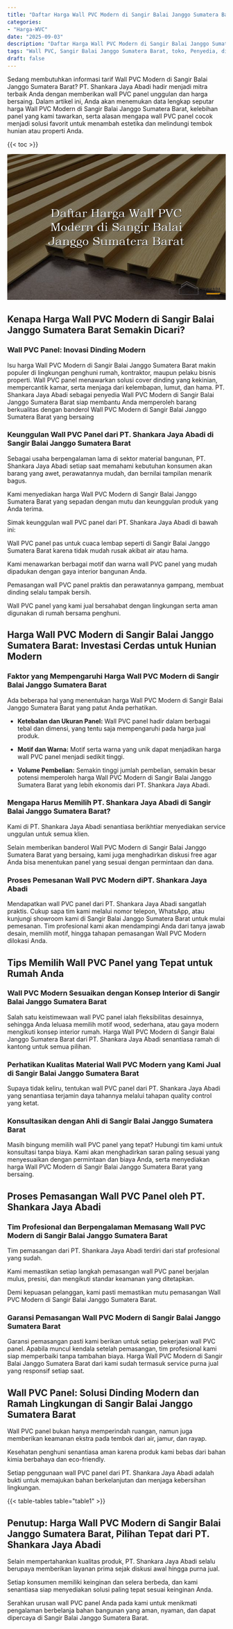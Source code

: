```yaml
---
title: "Daftar Harga Wall PVC Modern di Sangir Balai Janggo Sumatera Barat"
categories: 
- "Harga-WVC"
date: "2025-09-03"
description: "Daftar Harga Wall PVC Modern di Sangir Balai Janggo Sumatera Barat untuk tempat tinggal, perkantoran, serta gerai. Panel terbaik, pilihan motif, warna elegan, beserta servis penempatan ditangani oleh tim profesional dan garansi resmi!|Layanan penjualan Wall PVC Modern di Sangir Balai Janggo Sumatera Barat untuk kebutuhan tempat tinggal, kantor, maupun gerai, beserta panel terbaik dan instalasi oleh teknisi ahli dan kepastian resmi.|Alternatif Wall PVC Modern di Sangir Balai Janggo Sumatera Barat yang terpercaya untuk tempat tinggal, office, dan toko, bersama panel berkualitas dan penempatan dikerjakan oleh teknisi berpengalaman dan garansi resmi.|Distribusi Wall PVC Modern di Sangir Balai Janggo Sumatera Barat untuk rumah, kantor, dan ritel, dengan material berkualitas dan pemasangan dikerjakan oleh teknisi ahli, dilengkapi dengan garansi resmi.}"
tags: "Wall PVC, Sangir Balai Janggo Sumatera Barat, toko, Penyedia, distributor"
draft: false
---
```


Sedang membutuhkan informasi tarif Wall PVC Modern di Sangir Balai Janggo Sumatera Barat? PT. Shankara Jaya Abadi hadir menjadi mitra terbaik Anda dengan memberikan wall PVC panel unggulan dan harga bersaing. Dalam artikel ini, Anda akan menemukan data lengkap seputar harga Wall PVC Modern di Sangir Balai Janggo Sumatera Barat, kelebihan panel yang kami tawarkan, serta alasan mengapa wall PVC panel cocok menjadi solusi favorit untuk menambah estetika dan melindungi tembok hunian atau properti Anda.

{{< toc >}}

![Daftar Harga Wall PVC Modern di Sangir Balai Janggo Sumatera Barat](/images/Harga-WVC/Daftar-Harga-Wall-PVC-Modern-di-Sangir-Balai-Janggo-Sumatera-Barat.png)


## Kenapa Harga Wall PVC Modern di Sangir Balai Janggo Sumatera Barat Semakin Dicari?

### Wall PVC Panel: Inovasi Dinding Modern

Isu harga Wall PVC Modern di Sangir Balai Janggo Sumatera Barat makin populer di lingkungan penghuni rumah, kontraktor, maupun pelaku bisnis properti. Wall PVC panel menawarkan solusi cover dinding yang kekinian, mempercantik kamar, serta menjaga dari kelembapan, lumut, dan hama. PT. Shankara Jaya Abadi sebagai penyedia Wall PVC Modern di Sangir Balai Janggo Sumatera Barat siap membantu Anda memperoleh barang berkualitas dengan banderol Wall PVC Modern di Sangir Balai Janggo Sumatera Barat yang bersaing

### Keunggulan Wall PVC Panel dari PT. Shankara Jaya Abadi di Sangir Balai Janggo Sumatera Barat

Sebagai usaha berpengalaman lama di sektor material bangunan, PT. Shankara Jaya Abadi setiap saat memahami kebutuhan konsumen akan barang yang awet, perawatannya mudah, dan bernilai tampilan menarik bagus.

Kami menyediakan harga Wall PVC Modern di Sangir Balai Janggo Sumatera Barat yang sepadan dengan mutu dan keunggulan produk yang Anda terima.

Simak keunggulan wall PVC panel dari PT. Shankara Jaya Abadi di bawah ini:

Wall PVC panel pas untuk cuaca lembap seperti di Sangir Balai Janggo Sumatera Barat karena tidak mudah rusak akibat air atau hama.

Kami menawarkan berbagai motif dan warna wall PVC panel yang mudah dipadukan dengan gaya interior bangunan Anda.

Pemasangan wall PVC panel praktis dan perawatannya gampang, membuat dinding selalu tampak bersih.

Wall PVC panel yang kami jual bersahabat dengan lingkungan serta aman digunakan di rumah bersama penghuni.

## Harga Wall PVC Modern di Sangir Balai Janggo Sumatera Barat: Investasi Cerdas untuk Hunian Modern

### Faktor yang Mempengaruhi Harga Wall PVC Modern di Sangir Balai Janggo Sumatera Barat

Ada beberapa hal yang menentukan harga Wall PVC Modern di Sangir Balai Janggo Sumatera Barat yang patut Anda perhatikan.

- **Ketebalan dan Ukuran Panel:** Wall PVC panel hadir dalam berbagai tebal dan dimensi, yang tentu saja mempengaruhi pada harga jual produk.

- **Motif dan Warna:** Motif serta warna yang unik dapat menjadikan harga wall PVC panel menjadi sedikit tinggi.

- **Volume Pembelian:** Semakin tinggi jumlah pembelian, semakin besar potensi memperoleh harga Wall PVC Modern di Sangir Balai Janggo Sumatera Barat yang lebih ekonomis dari PT. Shankara Jaya Abadi.

### Mengapa Harus Memilih PT. Shankara Jaya Abadi di Sangir Balai Janggo Sumatera Barat?

Kami di PT. Shankara Jaya Abadi senantiasa berikhtiar menyediakan service unggulan untuk semua klien.

Selain memberikan banderol Wall PVC Modern di Sangir Balai Janggo Sumatera Barat yang bersaing, kami juga menghadirkan diskusi free agar Anda bisa menentukan panel yang sesuai dengan permintaan dan dana.

### Proses Pemesanan Wall PVC Modern diPT. Shankara Jaya Abadi

Mendapatkan wall PVC panel dari PT. Shankara Jaya Abadi sangatlah praktis. Cukup sapa tim kami melalui nomor telepon, WhatsApp, atau kunjungi showroom kami di Sangir Balai Janggo Sumatera Barat untuk mulai pemesanan. Tim profesional kami akan mendampingi Anda dari tanya jawab desain, memilih motif, hingga tahapan pemasangan Wall PVC Modern dilokasi Anda.

## Tips Memilih Wall PVC Panel yang Tepat untuk Rumah Anda

### Wall PVC Modern Sesuaikan dengan Konsep Interior di Sangir Balai Janggo Sumatera Barat

Salah satu keistimewaan wall PVC panel ialah fleksibilitas desainnya, sehingga Anda leluasa memilih motif wood, sederhana, atau gaya modern mengikuti konsep interior rumah. Harga Wall PVC Modern di Sangir Balai Janggo Sumatera Barat dari PT. Shankara Jaya Abadi senantiasa ramah di kantong untuk semua pilihan.

### Perhatikan Kualitas Material Wall PVC Modern yang Kami Jual di Sangir Balai Janggo Sumatera Barat

Supaya tidak keliru, tentukan wall PVC panel dari PT. Shankara Jaya Abadi yang senantiasa terjamin daya tahannya melalui tahapan quality control yang ketat.

### Konsultasikan dengan Ahli di Sangir Balai Janggo Sumatera Barat

Masih bingung memilih wall PVC panel yang tepat? Hubungi tim kami untuk konsultasi tanpa biaya. Kami akan menghadirkan saran paling sesuai yang menyesuaikan dengan permintaan dan biaya Anda, serta menyediakan harga Wall PVC Modern di Sangir Balai Janggo Sumatera Barat yang bersaing.

## Proses Pemasangan Wall PVC Panel oleh PT. Shankara Jaya Abadi

### Tim Profesional dan Berpengalaman Memasang Wall PVC Modern di Sangir Balai Janggo Sumatera Barat

Tim pemasangan dari PT. Shankara Jaya Abadi terdiri dari staf profesional yang sudah.

Kami memastikan setiap langkah pemasangan wall PVC panel berjalan mulus, presisi, dan mengikuti standar keamanan yang ditetapkan.

Demi kepuasan pelanggan, kami pasti memastikan mutu pemasangan Wall PVC Modern di Sangir Balai Janggo Sumatera Barat.

### Garansi Pemasangan Wall PVC Modern di Sangir Balai Janggo Sumatera Barat

Garansi pemasangan pasti kami berikan untuk setiap pekerjaan wall PVC panel. Apabila muncul kendala setelah pemasangan, tim profesional kami siap memperbaiki tanpa tambahan biaya. Harga Wall PVC Modern di Sangir Balai Janggo Sumatera Barat dari kami sudah termasuk service purna jual yang responsif setiap saat.

## Wall PVC Panel: Solusi Dinding Modern dan Ramah Lingkungan di Sangir Balai Janggo Sumatera Barat

Wall PVC panel bukan hanya memperindah ruangan, namun juga memberikan keamanan ekstra pada tembok dari air, jamur, dan rayap.

Kesehatan penghuni senantiasa aman karena produk kami bebas dari bahan kimia berbahaya dan eco-friendly.

Setiap penggunaan wall PVC panel dari PT. Shankara Jaya Abadi adalah bukti untuk memajukan bahan berkelanjutan dan menjaga kebersihan lingkungan.

{{< table-tables table="table1" >}}

## Penutup: Harga Wall PVC Modern di Sangir Balai Janggo Sumatera Barat, Pilihan Tepat dari PT. Shankara Jaya Abadi

Selain mempertahankan kualitas produk, PT. Shankara Jaya Abadi selalu berupaya memberikan layanan prima sejak diskusi awal hingga purna jual.

Setiap konsumen memiliki keinginan dan selera berbeda, dan kami senantiasa siap menyediakan solusi paling tepat sesuai keinginan Anda.

Serahkan urusan wall PVC panel Anda pada kami untuk menikmati pengalaman berbelanja bahan bangunan yang aman, nyaman, dan dapat dipercaya di Sangir Balai Janggo Sumatera Barat.